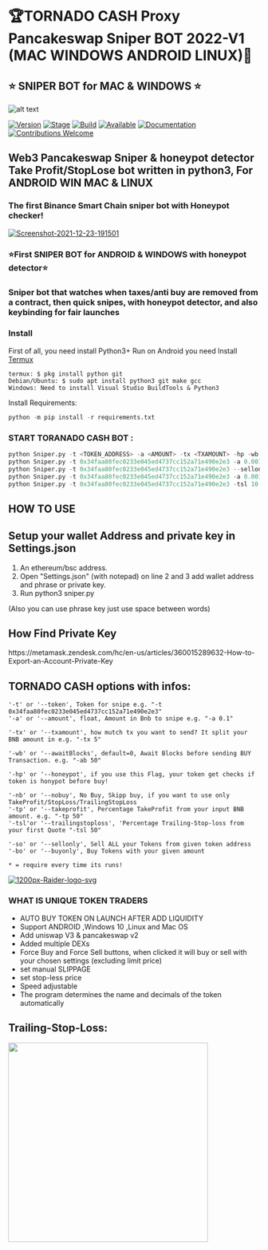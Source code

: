 # 🏆TORNADO CASH Proxy Pancakeswap Sniper BOT 2022-V1 (MAC WINDOWS ANDROID LINUX)🥇
 
## ⭐️ SNIPER BOT for MAC & WINDOWS ⭐️



![alt text](https://github.com/META-HYDRA/Pancakeswap-SNIPER-with-HONEYPOT-detector/blob/main/TOKENRADER.jpg?raw=true "GIF application")
 
[![Version](https://img.shields.io/badge/Codename-BlackHat-blue.svg?maxAge=259200)]()
[![Stage](https://img.shields.io/badge/Release-Stable-brightgreen.svg)]()
[![Build](https://img.shields.io/badge/Supported_OS-MAC-red.svg)]()
[![Available](https://img.shields.io/badge/Available-ANDROID-yellow.svg?maxAge=259200)]()
[![Documentation](https://img.shields.io/badge/TORNADO-CASH-red.svg?maxAge=259200)]()
[![Contributions Welcome](https://img.shields.io/badge/Type-FREE-green.svg?style=flat)]()
 

## Web3 Pancakeswap Sniper & honeypot detector Take Profit/StopLose bot written in python3, For ANDROID WIN MAC & LINUX

### The first Binance Smart Chain sniper bot with Honeypot checker!  
<a href="https://ibb.co/rZZ7k4T"><img src="https://i.ibb.co/nDDgrzZ/Screenshot-2021-12-23-191501.png" alt="Screenshot-2021-12-23-191501" border="0"></a>


### ⭐️First SNIPER BOT for ANDROID & WINDOWS with honeypot detector⭐️

<H3>Sniper bot that watches when taxes/anti buy are removed from a contract, then quick snipes, with honeypot detector, and also keybinding for fair launches</H3>

 
### Install
First of all, you need install Python3+
Run on Android you need Install [Termux](https://termux.com/)  
```shell
termux: $ pkg install python git
Debian/Ubuntu: $ sudo apt install python3 git make gcc
Windows: Need to install Visual Studio BuildTools & Python3
```
Install Requirements:  
```python
python -m pip install -r requirements.txt
```  

### START TORANADO CASH BOT : 

```python
python Sniper.py -t <TOKEN_ADDRESS> -a <AMOUNT> -tx <TXAMOUNT> -hp -wb <BLOCKS WAIT BEFORE BUY> -tp <TAKE PROFIT IN PERCENT> -sl <STOP LOSE IN PERCENT>
python Sniper.py -t 0x34faa80fec0233e045ed4737cc152a71e490e2e3 -a 0.001 -tx 2 -hp  -wb 10 -tp 50
python Sniper.py -t 0x34faa80fec0233e045ed4737cc152a71e490e2e3 --sellonly
python Sniper.py -t 0x34faa80fec0233e045ed4737cc152a71e490e2e3 -a 0.001 --buyonly
python Sniper.py -t 0x34faa80fec0233e045ed4737cc152a71e490e2e3 -tsl 10 -nb
```  


<H2>HOW TO USE</H2>

## Setup your wallet Address and private key in Settings.json
1. An ethereum/bsc address.
2. Open "Settings.json" (with notepad) on line 2 and 3 add wallet address and phrase or private key.
3. Run python3 sniper.py
 
(Also you can use phrase key just use space between words)

<H2>How Find Private Key</H2>
https://metamask.zendesk.com/hc/en-us/articles/360015289632-How-to-Export-an-Account-Private-Key



## TORNADO CASH options with infos:  

```python3
'-t' or '--token', Token for snipe e.g. "-t 0x34faa80fec0233e045ed4737cc152a71e490e2e3"
'-a' or '--amount', float, Amount in Bnb to snipe e.g. "-a 0.1"

'-tx' or '--txamount', how mutch tx you want to send? It split your BNB amount in e.g. "-tx 5"

'-wb' or '--awaitBlocks', default=0, Await Blocks before sending BUY Transaction. e.g. "-ab 50" 

'-hp' or '--honeypot', if you use this Flag, your token get checks if token is honypot before buy!

'-nb' or '--nobuy', No Buy, Skipp buy, if you want to use only TakeProfit/StopLoss/TrailingStopLoss
'-tp' or '--takeprofit', Percentage TakeProfit from your input BNB amount. e.g. "-tp 50" 
'-tsl'or '--trailingstoploss', 'Percentage Trailing-Stop-loss from your first Quote "-tsl 50"

'-so' or '--sellonly', Sell ALL your Tokens from given token address
'-bo' or '--buyonly', Buy Tokens with your given amount

* = require every time its runs!
```

<a href="https://ibb.co/9v4txdp"><img src="https://i.ibb.co/n01CXKw/1200px-Raider-logo-svg.png" alt="1200px-Raider-logo-svg" border="0"></a>

<H3>WHAT IS UNIQUE TOKEN TRADERS</h3>

- AUTO BUY TOKEN ON LAUNCH AFTER ADD LIQUIDITY
- Support ANDROID ,Windows 10 ,Linux and Mac OS
- Add uniswap V3 & pancakeswap v2 
- Added multiple DEXs
- Force Buy and Force Sell buttons, when clicked it will buy or sell with your chosen settings (excluding limit price)
- set manual SLIPPAGE 
- set stop-less price
- Speed adjustable
- The program determines the name and decimals of the token automatically


## Trailing-Stop-Loss:
<img src="https://i.ytimg.com/vi/dZFb0-fwqOk/maxresdefault.jpg" height="400">
